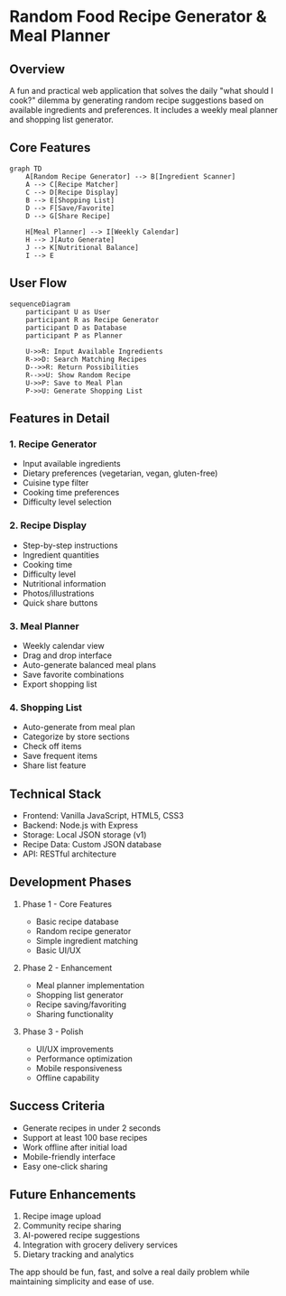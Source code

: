 # Random Food Recipe Generator & Meal Planner

## Overview
A fun and practical web application that solves the daily "what should I cook?" dilemma by generating random recipe suggestions based on available ingredients and preferences. It includes a weekly meal planner and shopping list generator.

## Core Features

```mermaid
graph TD
    A[Random Recipe Generator] --> B[Ingredient Scanner]
    A --> C[Recipe Matcher]
    C --> D[Recipe Display]
    B --> E[Shopping List]
    D --> F[Save/Favorite]
    D --> G[Share Recipe]
    
    H[Meal Planner] --> I[Weekly Calendar]
    H --> J[Auto Generate]
    J --> K[Nutritional Balance]
    I --> E
```

## User Flow

```mermaid
sequenceDiagram
    participant U as User
    participant R as Recipe Generator
    participant D as Database
    participant P as Planner
    
    U->>R: Input Available Ingredients
    R->>D: Search Matching Recipes
    D-->>R: Return Possibilities
    R-->>U: Show Random Recipe
    U->>P: Save to Meal Plan
    P->>U: Generate Shopping List
```

## Features in Detail

### 1. Recipe Generator
- Input available ingredients
- Dietary preferences (vegetarian, vegan, gluten-free)
- Cuisine type filter
- Cooking time preferences
- Difficulty level selection

### 2. Recipe Display
- Step-by-step instructions
- Ingredient quantities
- Cooking time
- Difficulty level
- Nutritional information
- Photos/illustrations
- Quick share buttons

### 3. Meal Planner
- Weekly calendar view
- Drag and drop interface
- Auto-generate balanced meal plans
- Save favorite combinations
- Export shopping list

### 4. Shopping List
- Auto-generate from meal plan
- Categorize by store sections
- Check off items
- Save frequent items
- Share list feature

## Technical Stack
- Frontend: Vanilla JavaScript, HTML5, CSS3
- Backend: Node.js with Express
- Storage: Local JSON storage (v1)
- Recipe Data: Custom JSON database
- API: RESTful architecture

## Development Phases

1. Phase 1 - Core Features
   - Basic recipe database
   - Random recipe generator
   - Simple ingredient matching
   - Basic UI/UX

2. Phase 2 - Enhancement
   - Meal planner implementation
   - Shopping list generator
   - Recipe saving/favoriting
   - Sharing functionality

3. Phase 3 - Polish
   - UI/UX improvements
   - Performance optimization
   - Mobile responsiveness
   - Offline capability

## Success Criteria
- Generate recipes in under 2 seconds
- Support at least 100 base recipes
- Work offline after initial load
- Mobile-friendly interface
- Easy one-click sharing

## Future Enhancements
1. Recipe image upload
2. Community recipe sharing
3. AI-powered recipe suggestions
4. Integration with grocery delivery services
5. Dietary tracking and analytics

The app should be fun, fast, and solve a real daily problem while maintaining simplicity and ease of use.